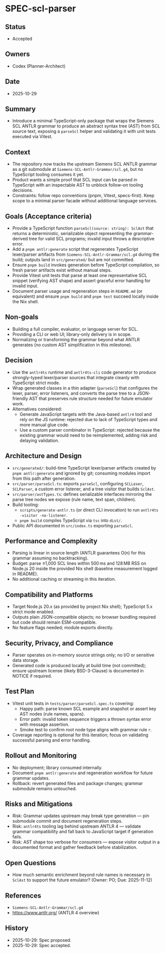 # SPEC-scl-parser

## Status

- Accepted

## Owners

- Codex (Planner-Architect)

## Date

- 2025-10-29

## Summary

- Introduce a minimal TypeScript-only package that wraps the Siemens SCL ANTLR grammar to produce an abstract syntax tree (AST) from SCL source text, exposing a `parseScl` helper and validating it with unit tests executed via Vitest.

## Context

- The repository now tracks the upstream Siemens SCL ANTLR grammar as a git submodule at `Siemens-SCL-Antlr-Grammar/scl.g4`, but no TypeScript tooling consumes it yet.
- Product wants a simple proof that SCL input can be parsed in TypeScript with an inspectable AST to unblock follow-on tooling decisions.
- Constraints: follow repo conventions (pnpm, Vitest, specs-first). Keep scope to a minimal parser facade without additional language services.

## Goals (Acceptance criteria)

- Provide a TypeScript function `parseScl(source: string): SclAst` that returns a deterministic, serializable object representing the grammar-derived tree for valid SCL programs; invalid input throws a descriptive error.
- Add a `pnpm antlr:generate` script that regenerates TypeScript lexer/parser artifacts from `Siemens-SCL-Antlr-Grammar/scl.g4` during the build; outputs land in `src/generated/` but are not committed.
- Ensure `pnpm build` invokes generation before TypeScript compilation, so fresh parser artifacts exist without manual steps.
- Provide Vitest unit tests that parse at least one representative SCL snippet (verifying AST shape) and assert graceful error handling for invalid input.
- Document parser usage and regeneration steps in `README.md` (or equivalent) and ensure `pnpm build` and `pnpm test` succeed locally inside the Nix shell.

## Non-goals

- Building a full compiler, evaluator, or language server for SCL.
- Providing a CLI or web UI; library-only delivery is in scope.
- Normalizing or transforming the grammar beyond what ANTLR generates (no custom AST simplification in this milestone).

## Decision

- Use the `antlr4ts` runtime and `antlr4ts-cli` code generator to produce strongly-typed lexer/parser sources that integrate cleanly with TypeScript strict mode.
- Wrap generated classes in a thin adapter (`parseScl`) that configures the lexer, parser, error listeners, and converts the parse tree to a JSON-friendly AST that preserves rule structure needed for future emulator work.
- Alternatives considered:
  - Generate JavaScript targets with the Java-based `antlr4` tool and rely on the JS runtime: rejected due to lack of TypeScript types and more manual glue code.
  - Use a custom parser combinator in TypeScript: rejected because the existing grammar would need to be reimplemented, adding risk and delaying validation.

## Architecture and Design

- `src/generated/`: build-time TypeScript lexer/parser artifacts created by `pnpm antlr:generate` and ignored by git; consuming modules import from this path after generation.
- `src/parser/parseScl.ts`: exports `parseScl`, configuring `SCLLexer`, `SCLParser`, a custom error listener, and a tree visitor that builds `SclAst`.
- `src/parser/astTypes.ts`: defines serializable interfaces mirroring the parse tree nodes we expose (rule name, text span, children).
- Build tooling:
  - `scripts/generate-antlr.ts` (or direct CLI invocation) to run `antlr4ts -visitor -no-listener`.
  - `pnpm build` compiles TypeScript via `tsc` into `dist/`.
- Public API documented in `src/index.ts` exporting `parseScl`.

## Performance and Complexity

- Parsing is linear in source length (ANTLR guarantees O(n) for this grammar assuming no backtracking).
- Budget: parse ≤1,000 SCL lines within 500 ms and 128 MB RSS on Node.js 20 inside the provided Nix shell (baseline measurement logged in README).
- No additional caching or streaming in this iteration.

## Compatibility and Platforms

- Target Node.js 20.x (as provided by project Nix shell); TypeScript 5.x strict mode enabled.
- Outputs plain JSON-compatible objects; no browser bundling required but code should remain ESM-compatible.
- No feature flags needed; module exports directly.

## Security, Privacy, and Compliance

- Parser operates on in-memory source strings only; no I/O or sensitive data storage.
- Generated code is produced locally at build time (not committed); ensure upstream license (likely BSD-3-Clause) is documented in NOTICE if required.

## Test Plan

- Vitest unit tests in `tests/parser/parseScl.spec.ts` covering:
  - Happy path: parse known SCL example and snapshot or assert key AST nodes (rule names, spans).
  - Error path: invalid token sequence triggers a thrown syntax error with message assertion.
  - Smoke test to confirm root node type aligns with grammar rule `r`.
- Coverage reporting is optional for this iteration; focus on validating successful parsing and error handling.

## Rollout and Monitoring

- No deployment; library consumed internally.
- Document `pnpm antlr:generate` and regeneration workflow for future grammar updates.
- Rollback: revert generated files and package changes; grammar submodule remains untouched.

## Risks and Mitigations

- Risk: Grammar updates upstream may break type generation — pin submodule commit and document regeneration steps.
- Risk: `antlr4ts` tooling lag behind upstream ANTLR 4 — validate grammar compatibility and fall back to JavaScript target if generation fails.
- Risk: AST shape too verbose for consumers — expose visitor output in a documented format and gather feedback before stabilization.

## Open Questions

- How much semantic enrichment beyond rule names is necessary in `SclAst` to support the future emulator? (Owner: PO; Due: 2025-11-12)

## References

- `Siemens-SCL-Antlr-Grammar/scl.g4`
- https://www.antlr.org/ (ANTLR 4 overview)

## History

- 2025-10-29: Spec proposed.
- 2025-10-29: Spec accepted.
